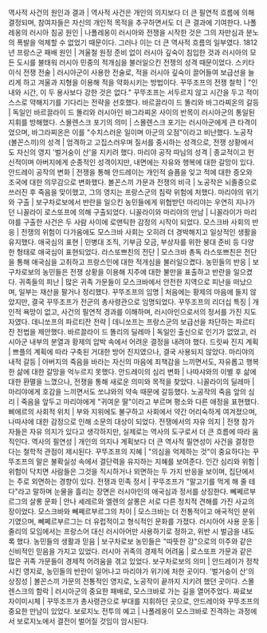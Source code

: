 역사적 사건의 원인과 결과	| 역사적 사건은 개인의 의지보다 더 큰 필연적 흐름에 의해 결정되며, 참여자들은 자신의 개인적 목적을 추구하면서도 더 큰 결과에 기여한다.
나폴레옹의 러시아 침공 원인	| 나폴레옹이 러시아와 전쟁을 시작한 것은 그의 자만심과 분노의 폭발을 억제할 수 없었기 때문이다. 그러나 이는 더 큰 역사적 흐름의 일부였다.
1812년 프랑스군 패배 원인	| 겨울철 원정 준비 없이 러시아 깊숙이 침입한 것과 러시아의 모든 도시를 불태워 러시아 민중의 적개심을 불러일으킨 전쟁의 성격 때문이었다.
스키타이식 전쟁 전술	| 러시아군이 사용한 전술로, 적을 러시아 깊숙이 끌어들여 보급선을 늘리게 하고 겨울과 지형을 이용해 적을 약화시키는 방법이다.
꾸뚜조프의 전쟁 철학	| "인내와 시간, 이 두 용사보다 강한 것은 없다." 꾸뚜조프는 서두르지 않고 시간을 두고 적이 스스로 약해지기를 기다리는 전략을 선호했다.
바르끌라이 드 똘리와 바그라찌온의 갈등	| 독일인 바르끌라이 드 똘리와 러시아인 바그라찌온 사이의 반목이 러시아군의 통일된 지휘를 방해했다.
스몰렌스크 포기의 의미	| 스몰렌스크 포기는 러시아군에게 큰 타격이었으며, 바그라찌온은 이를 "수치스러운 일이며 아군의 오점"이라고 비난했다.
노공작(볼꼰스끼)의 성격	| 엄격하고 고집스러우며 질서를 중시하는 성격으로, 전쟁 상황에서도 자신의 영지 '벌거숭이 산'을 지키려 했다.
마리야 공작 따님의 성격	| 종교적이고 헌신적이며 아버지에게 순종적인 성격이지만, 내면에는 자유와 행복에 대한 갈망이 있다.
안드레이 공작의 변화	| 전쟁을 통해 안드레이는 개인적 슬픔을 잊고 적에 대한 증오와 조국에 대한 의무감으로 변화했다.
볼꼰스끼 가문과 전쟁의 비극	| 노공작은 뇌졸중으로 쓰러진 후 죽음을 맞이했고, 그의 영지는 프랑스군의 침략 위험에 처했다.
마리야의 위기와 구출	| 보구차로보에서 반란을 일으킨 농민들에게 위협받던 마리야는 우연히 지나가던 니꼴라이 로스또프에 의해 구출되었다.
니꼴라이와 마리야의 만남	| 니꼴라이가 마리야를 구출한 사건은 두 사람 사이에 로맨틱한 감정의 시작이 되었다.
모스크바 사회의 반응	| 전쟁의 위험이 다가옴에도 모스크바 사회는 오히려 더 경박해지고 일상적인 생활을 유지했다.
애국심의 표현	| 민병대 조직, 기부금 모금, 부상자를 위한 붕대 준비 등 다양한 형태로 애국심이 표현되었다.
라스또쁘친의 전단	| 모스크바 총독 라스또쁘친은 전단을 통해 애국심을 고취하고 프랑스인에 대한 적개심을 불러일으켰다.
농민들의 반응	| 보구차로보의 농민들은 전쟁 상황을 이용해 지주에 대한 불만을 표출하고 반란을 일으켰다.
귀족들의 피난	| 많은 귀족 가문들이 모스크바에서 안전한 지역으로 피난을 떠났으며, 일부는 재산을 팔거나 정리했다.
꾸뚜조프의 임명	| 처음에는 황제의 마음에 들지 않았지만, 결국 꾸뚜조프가 전군의 총사령관으로 임명되었다.
꾸뚜조프의 리더십 특징	| 개인적 욕망이 없고, 사건의 필연적 경과를 이해하며, 러시아인으로서의 정서를 가진 지도자였다.
데니쏘프의 파르티잔 전략	| 데니쏘프는 프랑스군의 보급선을 차단하는 파르티잔 전법을 제안했다.
바르끌라이 드 똘리의 딜레마	| 독일인 출신으로 인기가 없었고, 러시아군 내부의 분열과 황제의 압박 속에서 어려운 결정을 내려야 했다.
드릿싸 진지 계획	| 쁘플의 계획에 따라 구축된 거대한 방어 진지였으나, 결국 사용되지 않았다.
마리야의 내적 갈등	| 아버지의 죽음을 바라는 자신의 마음에 죄책감을 느끼면서도, 자유롭고 행복한 삶에 대한 갈망을 억누르지 못했다.
안드레이의 심리 변화	| 나따샤와의 이별 후 삶에 대한 환멸을 느꼈으나, 전쟁을 통해 새로운 의미와 목적을 찾았다.
니꼴라이의 딜레마	| 마리야에게 호감을 느끼면서도 쏘냐와의 약속 때문에 갈등했다.
노공작의 죽음 앞의 심리	| 죽음을 앞두고 마리야에게 "귀여운 딸"이라고 부르며 평소와 다른 애정을 표현했다.
삐에르의 사회적 위치	| 부와 지위에도 불구하고 사회에서 약간 어리숙하게 여겨졌으며, 나따샤에 대한 감정으로 인해 소문의 대상이 되었다.
전쟁에서의 자유 의지	| 전쟁 참가자들은 자유 의지가 있다고 생각하지만, 실제로는 역사의 도구로서 더 큰 흐름에 따라 움직인다.
역사의 필연성	| 개인의 의지나 계획보다 더 큰 역사적 필연성이 사건을 결정한다는 철학적 관점이 제시된다.
꾸뚜조프의 지혜	| "의심을 억제하는 것"이 중요하다는 꾸뚜조프의 말은 불확실성 속에서 결단력을 유지하는 지혜를 보여준다.
인간 심리와 위험	| 위험이 닥치면 사람들은 그것을 직시하거나 외면하는 두 가지 반응을 보이며, 집단에서는 주로 외면하는 경향이 있다.
전쟁과 민족 정서	| 꾸뚜조프가 "말고기를 먹게 해 줄 테다"라고 말하며 눈물을 흘리는 장면은 러시아인의 애국심과 정서를 상징한다.
뻬쩨르부르그의 살롱 문화	| 안나 셰레르와 엘렌의 살롱은 서로 다른 정치적 견해를 가진 사교의 장이었다.
모스크바와 뻬쩨르부르그의 차이	| 모스크바는 더 전통적이고 애국적인 분위기였으며, 뻬쩨르부르그는 더 유럽적이고 형식적인 문화를 가졌다.
러시아어 사용 운동	| 줄리의 모임에서는 프랑스어 대신 러시아어만 사용하기로 정하고, 위반 시 벌금을 내도록 했다.
농민들의 생활과 믿음	| 보구차로보 농민들은 "따뜻한 강"으로의 이주와 같은 신비적인 믿음을 가지고 있었다.
러시아 귀족의 경제적 어려움	| 로스또프 가문과 같은 많은 귀족 가문들이 경제적 어려움을 겪고 있었다.
보구차로보의 의미	| 안드레이가 정착시킨 영지로, 농민들의 반란이 일어나고 마리야가 위기에 처한 곳이다.
'벌거숭이 산'의 상징성	| 볼꼰스끼 가문의 전통적인 영지로, 노공작이 끝까지 지키려 했던 곳이다.
스몰렌스크의 함락	| 러시아군의 중요한 패배로, 모스크바로 가는 길을 열어주었다.
짜료보 자이미시체	| 꾸뚜조프가 총사령관으로 부대를 지휘하던 곳으로, 안드레이와 꾸뚜조프의 중요한 만남이 있었다.
보로지노 전투의 예고	| 나폴레옹이 모스크바로 진격하는 과정에서 보로지노에서 결전이 벌어질 것임이 암시된다.